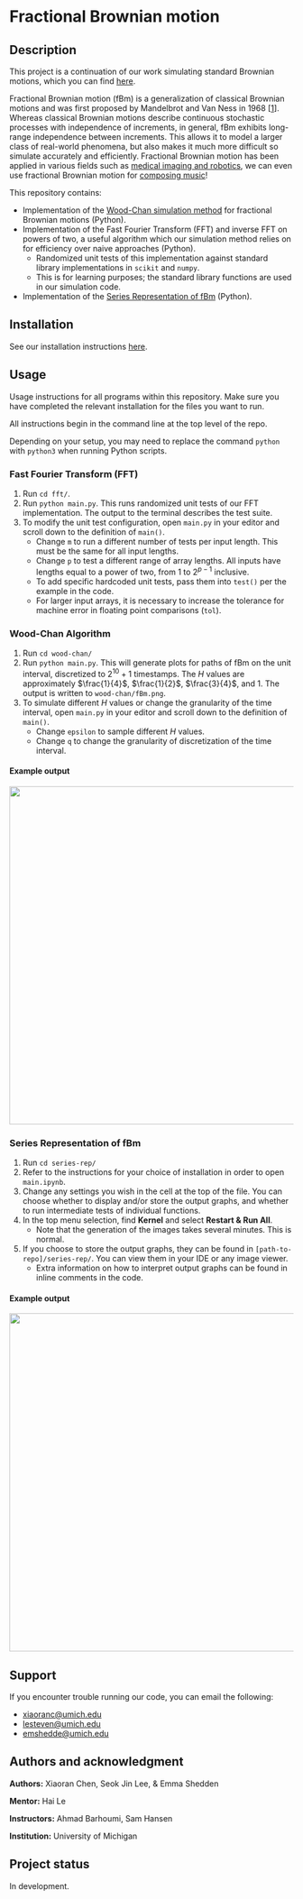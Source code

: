 # Fractional Brownian motion

## Description
This project is a continuation of our work simulating standard Brownian motions, which you can find [here](https://gitlab.eecs.umich.edu/logm/wn23/fractional-brownian-motion/standard-brownian-motion).

Fractional Brownian motion (fBm) is a generalization of classical Brownian motions and was first proposed by Mandelbrot and Van Ness in 1968 [[1](https://epubs.siam.org/doi/10.1137/1010093)]. Whereas classical Brownian motions describe continuous stochastic processes with independence of increments, in general, fBm exhibits long-range independence between increments. This allows it to model a larger class of real-world phenomena, but also makes it much more difficult so simulate accurately and efficiently. Fractional Brownian motion has been applied in various fields such as [medical imaging and robotics](https://dlib.bc.edu/islandora/object/bc-ir:102098), we can even use fractional Brownian motion for [composing music](https://www.sciencedirect.com/science/article/pii/0167278989902200)!

This repository contains:
- Implementation of the [Wood-Chan simulation method](https://drive.google.com/file/d/1BEjP1AHJWwW1HtJDZcKPLzWJ1wXDoxcW/view) for fractional Brownian motions (Python).
- Implementation of the Fast Fourier Transform (FFT) and inverse FFT on powers of two, a useful algorithm which our simulation method relies on for efficiency over naive approaches (Python).
    - Randomized unit tests of this implementation against standard library implementations in `scikit` and `numpy`.
    - This is for learning purposes; the standard library functions are used in our simulation code.
- Implementation of the [Series Representation of fBm](http://math.univ-lille1.fr/~ayache/COURSE-WavFrac.pdf) (Python).

## Installation
See our installation instructions [here](https://gitlab.eecs.umich.edu/logm/wn23/fractional-brownian-motion/standard-brownian-motion#installation).

## Usage
Usage instructions for all programs within this repository. Make sure you have completed the relevant installation for the files you want to run.

All instructions begin in the command line at the top level of the repo.

Depending on your setup, you may need to replace the command `python` with `python3` when running Python scripts.

### Fast Fourier Transform (FFT)
1. Run `cd fft/`.
2. Run `python main.py`. This runs randomized unit tests of our FFT implementation. The output to the terminal describes the test suite.
3. To modify the unit test configuration, open `main.py` in your editor and scroll down to the definition of `main()`.
    - Change `m` to run a different number of tests per input length. This must be the same for all input lengths.
    - Change `p` to test a different range of array lengths. All inputs have lengths equal to a power of two, from $1$ to $2^{p-1}$ inclusive.
    - To add specific hardcoded unit tests, pass them into `test()` per the example in the code.
    - For larger input arrays, it is necessary to increase the tolerance for machine error in floating point comparisons (`tol`).

### Wood-Chan Algorithm
1. Run `cd wood-chan/`
2. Run `python main.py`. This will generate plots for paths of fBm on the unit interval, discretized to $2^10 + 1$ timestamps. The $H$ values are approximately $\frac{1}{4}$, $\frac{1}{2}$, $\frac{3}{4}$, and $1$. The output is written to `wood-chan/fBm.png`.
3. To simulate different $H$ values or change the granularity of the time interval, open `main.py` in your editor and scroll down to the definition of `main()`.
    - Change `epsilon` to sample different $H$ values.
    - Change `q` to change the granularity of discretization of the time interval.

#### Example output
<p align="center"><img width="600" src="/wood-chan/fBm_9.png"></p>

### Series Representation of fBm
1. Run `cd series-rep/`
2. Refer to the instructions for your choice of installation in order to open `main.ipynb`.
3. Change any settings you wish in the cell at the top of the file. You can choose whether to display and/or store the output graphs, and whether to run intermediate tests of individual functions.
4. In the top menu selection, find __Kernel__ and select __Restart & Run All__.
    - Note that the generation of the images takes several minutes. This is normal.
5. If you choose to store the output graphs, they can be found in `[path-to-repo]/series-rep/`. You can view them in your IDE or any image viewer.
    - Extra information on how to interpret output graphs can be found in inline comments in the code.

#### Example output
<p align="center"><img width="600" src="/series-rep/fBm_4.png"></p>

## Support
If you encounter trouble running our code, you can email the following:
- xiaoranc@umich.edu
- lesteven@umich.edu
- emshedde@umich.edu

## Authors and acknowledgment
__Authors:__ Xiaoran Chen, Seok Jin Lee, & Emma Shedden

__Mentor:__ Hai Le

__Instructors:__ Ahmad Barhoumi, Sam Hansen

__Institution:__ University of Michigan

## Project status
In development.
